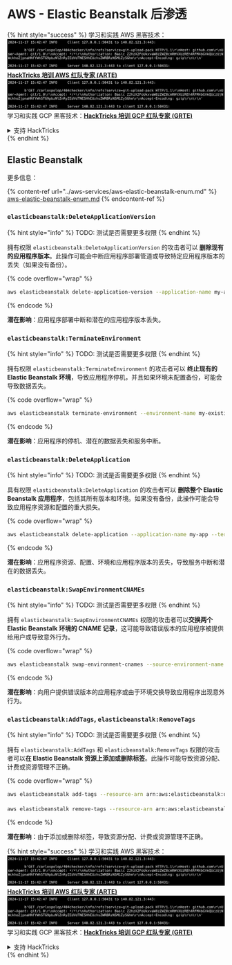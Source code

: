 # AWS - Elastic Beanstalk 后渗透

{% hint style="success" %}
学习和实践 AWS 黑客技术：<img src="../../../.gitbook/assets/image (1).png" alt="" data-size="line">[**HackTricks 培训 AWS 红队专家 (ARTE)**](https://training.hacktricks.xyz/courses/arte)<img src="../../../.gitbook/assets/image (1).png" alt="" data-size="line">\
学习和实践 GCP 黑客技术：<img src="../../../.gitbook/assets/image (2).png" alt="" data-size="line">[**HackTricks 培训 GCP 红队专家 (GRTE)**<img src="../../../.gitbook/assets/image (2).png" alt="" data-size="line">](https://training.hacktricks.xyz/courses/grte)

<details>

<summary>支持 HackTricks</summary>

* 查看 [**订阅计划**](https://github.com/sponsors/carlospolop)!
* **加入** 💬 [**Discord 群组**](https://discord.gg/hRep4RUj7f) 或 [**Telegram 群组**](https://t.me/peass) 或 **在** **Twitter** 🐦 [**@hacktricks\_live**](https://twitter.com/hacktricks\_live)** 上关注我们。**
* **通过向** [**HackTricks**](https://github.com/carlospolop/hacktricks) 和 [**HackTricks Cloud**](https://github.com/carlospolop/hacktricks-cloud) GitHub 仓库提交 PR 分享黑客技巧。

</details>
{% endhint %}

## Elastic Beanstalk

更多信息：

{% content-ref url="../aws-services/aws-elastic-beanstalk-enum.md" %}
[aws-elastic-beanstalk-enum.md](../aws-services/aws-elastic-beanstalk-enum.md)
{% endcontent-ref %}

### `elasticbeanstalk:DeleteApplicationVersion`

{% hint style="info" %}
TODO: 测试是否需要更多权限
{% endhint %}

拥有权限 `elasticbeanstalk:DeleteApplicationVersion` 的攻击者可以 **删除现有的应用程序版本**。此操作可能会中断应用程序部署管道或导致特定应用程序版本的丢失（如果没有备份）。 

{% code overflow="wrap" %}
```bash
aws elasticbeanstalk delete-application-version --application-name my-app --version-label my-version
```
{% endcode %}

**潜在影响**：应用程序部署中断和潜在的应用程序版本丢失。

### `elasticbeanstalk:TerminateEnvironment`

{% hint style="info" %}
TODO: 测试是否需要更多权限
{% endhint %}

拥有权限 `elasticbeanstalk:TerminateEnvironment` 的攻击者可以 **终止现有的 Elastic Beanstalk 环境**，导致应用程序停机，并且如果环境未配置备份，可能会导致数据丢失。

{% code overflow="wrap" %}
```bash
aws elasticbeanstalk terminate-environment --environment-name my-existing-env
```
{% endcode %}

**潜在影响**：应用程序的停机、潜在的数据丢失和服务中断。

### `elasticbeanstalk:DeleteApplication`

{% hint style="info" %}
TODO: 测试是否需要更多权限
{% endhint %}

具有权限 `elasticbeanstalk:DeleteApplication` 的攻击者可以 **删除整个 Elastic Beanstalk 应用程序**，包括其所有版本和环境。如果没有备份，此操作可能会导致应用程序资源和配置的重大损失。

{% code overflow="wrap" %}
```bash
aws elasticbeanstalk delete-application --application-name my-app --terminate-env-by-force
```
{% endcode %}

**潜在影响**：应用程序资源、配置、环境和应用程序版本的丢失，导致服务中断和潜在的数据丢失。

### `elasticbeanstalk:SwapEnvironmentCNAMEs`

{% hint style="info" %}
TODO: 测试是否需要更多权限
{% endhint %}

拥有 `elasticbeanstalk:SwapEnvironmentCNAMEs` 权限的攻击者可以**交换两个 Elastic Beanstalk 环境的 CNAME 记录**，这可能导致错误版本的应用程序被提供给用户或导致意外行为。

{% code overflow="wrap" %}
```bash
aws elasticbeanstalk swap-environment-cnames --source-environment-name my-env-1 --destination-environment-name my-env-2
```
{% endcode %}

**潜在影响**：向用户提供错误版本的应用程序或由于环境交换导致应用程序出现意外行为。

### `elasticbeanstalk:AddTags`, `elasticbeanstalk:RemoveTags`

{% hint style="info" %}
TODO: 测试是否需要更多权限
{% endhint %}

拥有 `elasticbeanstalk:AddTags` 和 `elasticbeanstalk:RemoveTags` 权限的攻击者可以**在 Elastic Beanstalk 资源上添加或删除标签**。此操作可能导致资源分配、计费或资源管理不正确。

{% code overflow="wrap" %}
```bash
aws elasticbeanstalk add-tags --resource-arn arn:aws:elasticbeanstalk:us-west-2:123456789012:environment/my-app/my-env --tags Key=MaliciousTag,Value=1

aws elasticbeanstalk remove-tags --resource-arn arn:aws:elasticbeanstalk:us-west-2:123456789012:environment/my-app/my-env --tag-keys MaliciousTag
```
{% endcode %}

**潜在影响**：由于添加或删除标签，导致资源分配、计费或资源管理不正确。

{% hint style="success" %}
学习和实践 AWS 黑客技术：<img src="../../../.gitbook/assets/image (1).png" alt="" data-size="line">[**HackTricks 培训 AWS 红队专家 (ARTE)**](https://training.hacktricks.xyz/courses/arte)<img src="../../../.gitbook/assets/image (1).png" alt="" data-size="line">\
学习和实践 GCP 黑客技术：<img src="../../../.gitbook/assets/image (2).png" alt="" data-size="line">[**HackTricks 培训 GCP 红队专家 (GRTE)**<img src="../../../.gitbook/assets/image (2).png" alt="" data-size="line">](https://training.hacktricks.xyz/courses/grte)

<details>

<summary>支持 HackTricks</summary>

* 查看 [**订阅计划**](https://github.com/sponsors/carlospolop)!
* **加入** 💬 [**Discord 群组**](https://discord.gg/hRep4RUj7f) 或 [**Telegram 群组**](https://t.me/peass) 或 **在** **Twitter** 🐦 **上关注我们** [**@hacktricks\_live**](https://twitter.com/hacktricks\_live)**.**
* **通过向** [**HackTricks**](https://github.com/carlospolop/hacktricks) 和 [**HackTricks Cloud**](https://github.com/carlospolop/hacktricks-cloud) GitHub 仓库提交 PR 来分享黑客技巧。

</details>
{% endhint %}
